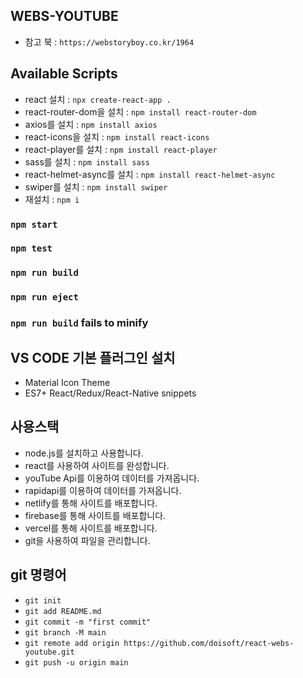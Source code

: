 ## WEBS-YOUTUBE

- 참고 북 : `https://webstoryboy.co.kr/1964`

## Available Scripts

- react 설치 : `npx create-react-app .`
- react-router-dom을 설치 : `npm install react-router-dom`
- axios를 설치 : `npm install axios`
- react-icons을 설치 : `npm install react-icons`
- react-player를 설치 : `npm install react-player`
- sass를 설치 : `npm install sass`
- react-helmet-async를 설치 : `npm install react-helmet-async`
- swiper를 설치 : `npm install swiper`
- 재설치 : `npm i`

### `npm start`

### `npm test`

### `npm run build`

### `npm run eject`

### `npm run build` fails to minify

## VS CODE 기본 플러그인 설치
- Material Icon Theme
- ES7+ React/Redux/React-Native snippets

## 사용스택
- node.js를 설치하고 사용합니다. 
- react를 사용하여 사이트를 완성합니다. 
- youTube Api를 이용하여 데이터를 가져옵니다.
- rapidapi를 이용하여 데이터를 가져옵니다.
- netlify를 통해 사이트를 배포합니다.
- firebase를 통해 사이트를 배포합니다.
- vercel를 통해 사이트를 배포합니다.
- git을 사용하여 파일을 관리합니다.

## git 명령어
- `git init`
- `git add README.md`
- `git commit -m "first commit"`
- `git branch -M main`
- `git remote add origin https://github.com/doisoft/react-webs-youtube.git`
- `git push -u origin main`
